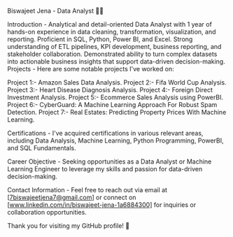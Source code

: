 Biswajeet Jena - Data Analyst 👨‍💻

Introduction -
Analytical and detail-oriented Data Analyst with 1 year of hands-on experience in data cleaning, transformation, visualization, and reporting. Proficient in SQL, Python, Power BI, and Excel. Strong understanding of ETL pipelines, KPI development, business reporting, and stakeholder collaboration. Demonstrated ability to turn complex datasets into actionable business insights that support data-driven decision-making.
Projects -
Here are some notable projects I've worked on:

Project 1:- Amazon Sales Data Analysis.
Project 2:- Fifa World Cup Analysis.
Project 3:- Heart Disease Diagnosis Analysis.
Project 4:- Foreign Direct Investment Analysis.
Project 5:- Ecommerce Sales Analysis using PowerBI.
Project 6:- CyberGuard: A Machine Learning Approach For Robust Spam Detection.
Project 7:- Real Estates: Predicting Property Prices With Machine Learning.

Certifications -
I've acquired certifications in various relevant areas, including  Data Analysis, Machine Learning, Python Programming, PowerBI, and SQL Fundamentals.

Career Objective -
Seeking opportunities as a Data Analyst or Machine Learning Engineer to leverage my skills and passion for data-driven decision-making.

Contact Information -
Feel free to reach out via email at [7biswajeetjena7@gmail.com] or connect on [www.linkedin.com/in/biswajeet-jena-1a6884300] for inquiries or collaboration opportunities.

Thank you for visiting my GitHub profile! 🚀

